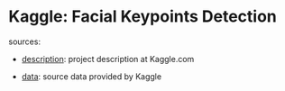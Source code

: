 Kaggle: Facial Keypoints Detection
=================================

sources:

- [description][desc]: project description at Kaggle.com
- [data][data-source]: source data provided by Kaggle

  [desc]: https://www.kaggle.com/c/facial-keypoints-detection
  [data-source]: https://www.kaggle.com/c/facial-keypoints-detection/data
